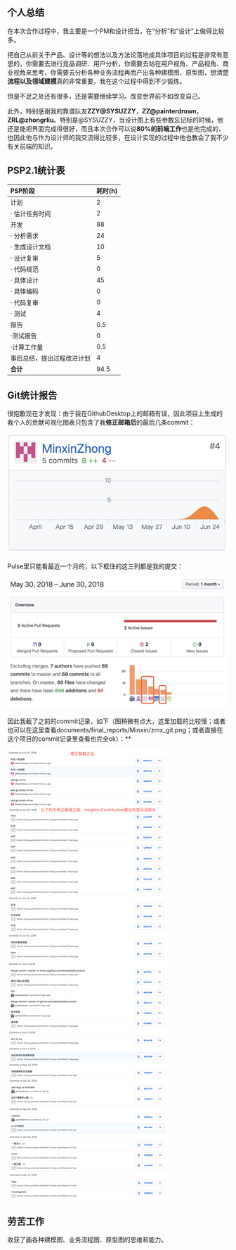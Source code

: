 ## 个人总结

在本次合作过程中，我主要是一个PM和设计担当，在“分析”和“设计”上做得比较多。

把自己从前关于产品、设计等的想法以及方法论落地成具体项目的过程是非常有意思的，你需要去进行竞品调研、用户分析，你需要去站在用户视角、产品视角、商业视角来思考，你需要去分析各种业务流程再而产出各种建模图、原型图，想清楚**流程以及领域建模**真的非常重要，我在这个过程中得到不少锻炼。

但是不足之处还有很多，还是需要继续学习。改变世界前不如改变自己。

此外，特别感谢我的靠谱队友**ZZY@SYSUZZY**，**ZZ@painterdrown**，**ZRL@zhongrliu**。特别是@SYSUZZY，当设计图上有些参数忘记标的时候，他还是能把界面完成得很好，而且本次合作可以说**80%的前端工作**也是他完成的，也因此他与作为设计师的我交流得比较多，在设计实现的过程中他也教会了我不少有关前端的知识。

## PSP2.1统计表

| PSP阶段                    | 耗时(h) |
| :------------------------- | :------ |
| 计划                       | 2       |
| · 估计任务时间             | 2       |
| 开发                       | 88      |
| · 分析需求                 | 24      |
| · 生成设计文档             | 10      |
| · 设计复审                 | 5       |
| · 代码规范                 | 0       |
| · 具体设计                 | 45      |
| · 具体编码                 | 0       |
| · 代码复审                 | 0       |
| · 测试                     | 4       |
| 报告                       | 0.5     |
| ·测试报告                  | 0       |
| ·计算工作量                | 0.5     |
| 事后总结，提出过程改进计划 | 4       |
| **合计**                   | 94.5    |

## Git统计报告

很抱歉现在才发现：由于我在GithubDesktop上的邮箱有误，因此项目上生成的我个人的贡献可视化图表只包含了我**修正邮箱后**的最后几条commit：

![](Minxin/可怜巴巴.jpeg)

Pulse里只能看最近一个月的，以下框住的这三列都是我的提交：

![](Minxin/pulse.jpeg)

因此我截了之前的commit记录，如下（图稍微有点大，这里加载的比较慢；或者也可以在这里查看documents/final_reports/Minxin/zmx_git.png；或者直接在这个项目的commit记录里查看也完全ok）：**

![](Minxin/zmx_git.png)

## 劳苦工作

收获了画各种建模图、业务流程图、原型图的思维和能力。